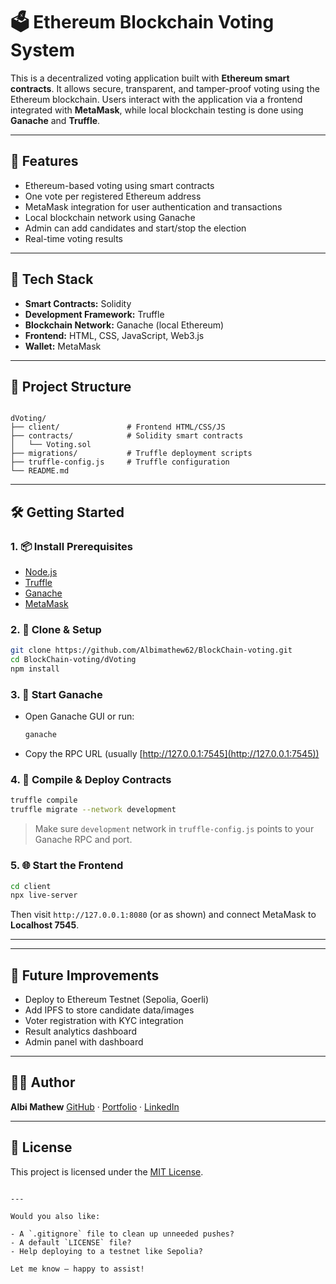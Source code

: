 
# 🗳️ Ethereum Blockchain Voting System

This is a decentralized voting application built with **Ethereum smart contracts**. It allows secure, transparent, and tamper-proof voting using the Ethereum blockchain. Users interact with the application via a frontend integrated with **MetaMask**, while local blockchain testing is done using **Ganache** and **Truffle**.

---

## 🚀 Features

- Ethereum-based voting using smart contracts
- One vote per registered Ethereum address
- MetaMask integration for user authentication and transactions
- Local blockchain network using Ganache
- Admin can add candidates and start/stop the election
- Real-time voting results

---

## 🧰 Tech Stack

- **Smart Contracts:** Solidity
- **Development Framework:** Truffle
- **Blockchain Network:** Ganache (local Ethereum)
- **Frontend:** HTML, CSS, JavaScript, Web3.js
- **Wallet:** MetaMask

---

## 📁 Project Structure

```

dVoting/
├── client/               # Frontend HTML/CSS/JS
├── contracts/            # Solidity smart contracts
│   └── Voting.sol
├── migrations/           # Truffle deployment scripts
├── truffle-config.js     # Truffle configuration
└── README.md

````

---

## 🛠️ Getting Started

### 1. 📦 Install Prerequisites

- [Node.js](https://nodejs.org/)
- [Truffle](https://trufflesuite.com/)
- [Ganache](https://trufflesuite.com/ganache/)
- [MetaMask](https://metamask.io/)

### 2. 🚀 Clone & Setup

```bash
git clone https://github.com/Albimathew62/BlockChain-voting.git
cd BlockChain-voting/dVoting
npm install
````

### 3. 🔧 Start Ganache

* Open Ganache GUI or run:

  ```bash
  ganache
  ```

* Copy the RPC URL (usually [http://127.0.0.1:7545](http://127.0.0.1:7545))

### 4. 📜 Compile & Deploy Contracts

```bash
truffle compile
truffle migrate --network development
```

> Make sure `development` network in `truffle-config.js` points to your Ganache RPC and port.

### 5. 🌐 Start the Frontend

```bash
cd client
npx live-server
```

Then visit `http://127.0.0.1:8080` (or as shown) and connect MetaMask to **Localhost 7545**.

---


---

## 🔮 Future Improvements

* Deploy to Ethereum Testnet (Sepolia, Goerli)
* Add IPFS to store candidate data/images
* Voter registration with KYC integration
* Result analytics dashboard
* Admin panel with dashboard

---

## 👨‍💻 Author

**Albi Mathew**
[GitHub](https://github.com/albimathew62) · [Portfolio](https://albimathew62.github.io/portfolio/) · [LinkedIn](https://in.linkedin.com/in/albi-mathew-183a5720b)

---

## 📜 License

This project is licensed under the [MIT License](LICENSE).

```

---

Would you also like:

- A `.gitignore` file to clean up unneeded pushes?
- A default `LICENSE` file?
- Help deploying to a testnet like Sepolia?

Let me know — happy to assist!
```
